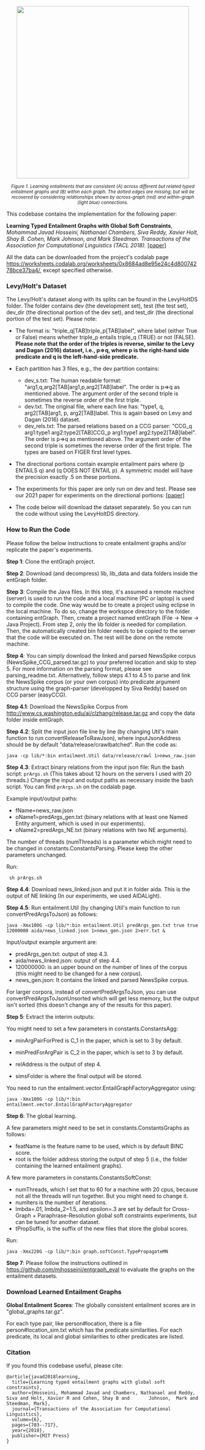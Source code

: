 <div class=figure>
  <p align="center"><img src="https://www.dropbox.com/s/leug5n00jecbsxb/toy_tacl2018.png?raw=1"
    width="450" height=auto></p>
  <p align="center"><small><i>Figure 1. Learning entailments that are consistent (A) across different but related typed entailment graphs and (B) within each graph. The dotted edges are missing, but will be recovered by considering relationships shown by across-graph (red) and within-graph (light blue) connections.</i></small></p>
</div>

This codebase contains the implementation for the following paper:

**Learning Typed Entailment Graphs with Global Soft Constraints**, *Mohammad Javad Hosseini, Nathanael Chambers, Siva Reddy, Xavier Holt, Shay B. Cohen, Mark Johnson, and Mark Steedman. Transactions of the Association for Computational Linguistics (TACL 2018).* [[paper]](https://www.mitpressjournals.org/doi/pdfplus/10.1162/tacl_a_00250)

All the data can be downloaded from the project's codalab page https://worksheets.codalab.org/worksheets/0x8684ad8e95e24c4d80074278bce37ba4/, except specified otherwise.

### Levy/Holt's Dataset

The Levy/Holt's dataset along with its splits can be found in the LevyHoltDS folder. The folder contains dev (the development set), test (the test set), dev_dir (the directional portion of the dev set), and test_dir (the directional portion of the test set). Please note:

- The format is: "triple_q[TAB]triple_p[TAB]label", where label (either True or False) means whether triple_p entails triple_q (TRUE) or not (FALSE). **Please note that the order of the triples is reverse, similar to the Levy and Dagan (2016) dataset, i.e., p=>q, where p is the right-hand side predicate and q is the left-hand-side predicate.**

- Each partition has 3 files, e.g., the dev partition contains:
  - dev_s.txt: The human readable format: "arg1,q,arg2[TAB]arg1,p,arg2[TAB]label". The order is p=>q as mentioned above. The argument order of the second triple is sometimes the reverse order of the first triple.
  - dev.txt. The original file, where each line has: "type1, q, arg2[TAB]arg1, p, arg2[TAB]label. This is again based on Levy and Dagan (2016) dataset.
  - dev_rels.txt: The parsed relations based on a CCG parser: "CCG_q arg1:type1 arg2:type2[TAB]CCG_p arg1:type1 arg2:type2[TAB]label". The order is p=>q as mentioned above. The argument order of the second triple is sometimes the reverse order of the first triple. The types are based on FIGER first level types.

- The directional portions contain example entailment pairs where (p ENTAILS q) and (q DOES NOT ENTAIL p). A symmetric model will have the precision exactly .5 on these portions.

- The experiments for this paper are only run on dev and test. Please see our 2021 paper for experiments on the directional portions: [[paper]](https://aclanthology.org/2021.findings-emnlp.238.pdf)
  
- The code below will download the dataset separately. So you can run the code without using the LevyHoltDS directory.

### How to Run the Code

Please follow the below instructions to create entailment graphs and/or replicate the paper's experiments.


**Step 1**: Clone the entGraph project.

**Step 2**: Download (and decompress) lib, lib_data and data folders inside the entGraph folder.

**Step 3**: Compile the Java files. In this step, it's assumed a remote machine (server) is used to run the code and a local machine (PC or laptop) is used to compile the code. One way would be to create a project using eclipse in the local machine. To do so, change the workspce directory to the folder containing entGraph. Then, create a project named entGraph (File -> New -> Java Project). From step 2, only the lib folder is needed for compilation. Then, the automatically created bin folder needs to be copied to the server that the code will be executed on. The rest will be done on the remote machine.

**Step 4**: You can simply download the linked and parsed NewsSpike corpus (NewsSpike_CCG_parsed.tar.gz) to your preferred location and skip to step 5. For more information on the parsing format, please see parsing_readme.txt. Alternatively, follow steps 4.1 to 4.5 to parse and link the NewsSpike corpus (or your own corpus) into predicate argument structure using the graph-parser (developped by Siva Reddy) based on CCG parser (easyCCG).

**Step 4.1**: Download the NewsSpike Corpus from http://www.cs.washington.edu/ai/clzhang/release.tar.gz and copy the data folder inside entGraph.
   
**Step 4.2**: Split the input json file line by line (by changing Util's main function to run convertReleaseToRawJson), where inputJsonAddress should be by default "data/release/crawlbatched". Run the code as:

    java -cp lib/*:bin entailment.Util data/release/crawl 1>news_raw.json

**Step 4.3**: Extract binary relations from the input json file: Run the bash script: `prArgs.sh` (This takes about 12 hours on the servers I used with 20 threads.) Change the input and output paths as necessary inside the bash script. You can find `prArgs.sh` on the codalab page.
    
Example input/output paths:

* fName=news_raw.json
* oName1=predArgs_gen.txt (binary relations with at least one Named Entity argument, which is used in our experiments).
* oName2=predArgs_NE.txt (binary relations with two NE arguments).

The number of threads (numThreads) is a parameter which might need to be changed in constants.ConstantsParsing. Please keep the other parameters unchanged.

Run:
      
     sh prArgs.sh


**Step 4.4**: Download news_linked.json and put it in folder aida. This is the output of NE linking (In our experiments, we used AIDALight).

**Step 4.5**: Run entailment.Util (by changing Util's main function to run convertPredArgsToJson) as follows: 

    java -Xmx100G -cp lib/*:bin entailment.Util predArgs_gen.txt true true 12000000 aida/news_linked.json 1>news_gen.json 2>err.txt &

Input/output example argument are:

* predArgs_gen.txt: output of step 4.3.
* aida/news_linked.json: output of step 4.4.
* 120000000: is an upper bound on the number of lines of the corpus (this might need to be changed for a new corpus).     
* news_gen.json: It contains the linked and parsed NewsSpike corpus.

For larger corpora, instead of convertPredArgsToJson, you can use convertPredArgsToJsonUnsorted which will get less memory, but the output isn't sorted (this doesn't change any of the results for this paper).

**Step 5**: Extract the interim outputs:

You might need to set a few parameters in constants.ConstantsAgg:

* minArgPairForPred is C_1 in the paper, which is set to 3 by default.

* minPredForArgPair is C_2 in the paper, which is set to 3 by default.

* relAddress is the output of step 4.

* simsFolder is where the final output will be stored.

You need to run the entailment.vector.EntailGraphFactoryAggregator using:

    java -Xmx100G -cp lib/*:bin entailment.vector.EntailGraphFactoryAggregator

**Step 6**: The global learning.

A few parameters might need to be set in constants.ConstantsGraphs as follows:

* featName is the feature name to be used, which is by default BINC score.
* root is the folder address storing the output of step 5 (i.e., the folder containing the learned entailment graphs).

A few more parameters in constants.ConstantsSoftConst:

* numThreads, which I set that to 60 for a machine with 20 cpus, because not all the threads will run together. But you might need to change it.
* numIters is the number of iterations.
* lmbda=.01, lmbda_2=1.5, and epsilon=.3 are set by default for Cross-Graph + Paraphrase-Resolution global soft constraints experiments, but can be tuned for another dataset.
* tPropSuffix, is the suffix of the new files that store the global scores.

Run:

    java -Xmx220G -cp lib/*:bin graph.softConst.TypePropagateMN
  
**Step 7**: Please follow the instructions outlined in https://github.com/mjhosseini/entgraph_eval to evaluate the graphs on the entailment datasets.
  


### Download Learned Entailment Graphs

**Global Entailment Scores**: The globally consistent entailment scores are in "global_graphs.tar.gz".

For each type pair, like person#location, there is a file person#location_sim.txt which has the predicate similarities. For each predicate, its local and global similarities to other predicates are listed.



### Citation

If you found this codebase useful, please cite:

    @article{javad2018learning,
      title={Learning typed entailment graphs with global soft constraints},
      author={Hosseini, Mohammad Javad and Chambers, Nathanael and Reddy, Siva and Holt, Xavier R and Cohen, Shay B and       Johnson,  Mark and Steedman, Mark},
      journal={Transactions of the Association for Computational Linguistics},
      volume={6},
      pages={703--717},
      year={2018},
      publisher={MIT Press}
    }
